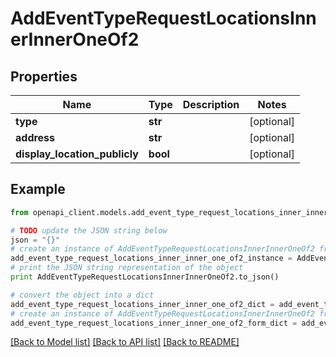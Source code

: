 # AddEventTypeRequestLocationsInnerInnerOneOf2


## Properties

Name | Type | Description | Notes
------------ | ------------- | ------------- | -------------
**type** | **str** |  | [optional] 
**address** | **str** |  | [optional] 
**display_location_publicly** | **bool** |  | [optional] 

## Example

```python
from openapi_client.models.add_event_type_request_locations_inner_inner_one_of2 import AddEventTypeRequestLocationsInnerInnerOneOf2

# TODO update the JSON string below
json = "{}"
# create an instance of AddEventTypeRequestLocationsInnerInnerOneOf2 from a JSON string
add_event_type_request_locations_inner_inner_one_of2_instance = AddEventTypeRequestLocationsInnerInnerOneOf2.from_json(json)
# print the JSON string representation of the object
print AddEventTypeRequestLocationsInnerInnerOneOf2.to_json()

# convert the object into a dict
add_event_type_request_locations_inner_inner_one_of2_dict = add_event_type_request_locations_inner_inner_one_of2_instance.to_dict()
# create an instance of AddEventTypeRequestLocationsInnerInnerOneOf2 from a dict
add_event_type_request_locations_inner_inner_one_of2_form_dict = add_event_type_request_locations_inner_inner_one_of2.from_dict(add_event_type_request_locations_inner_inner_one_of2_dict)
```
[[Back to Model list]](../README.md#documentation-for-models) [[Back to API list]](../README.md#documentation-for-api-endpoints) [[Back to README]](../README.md)


